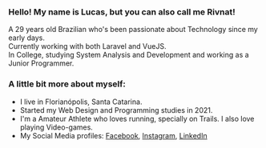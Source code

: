 ### Hello! My name is Lucas, but you can also call me Rivnat!

A 29 years old Brazilian who's been passionate about Technology since my early days. <br>
Currently working with both Laravel and VueJS. <br>
In College, studying System Analysis and Development and working as a Junior Programmer.

### A little bit more about myself:

- I live in Florianópolis, Santa Catarina.
- Started my Web Design and Programming studies in 2021.
- I'm a Amateur Athlete who loves running, specially on Trails. I also love playing Video-games.
- My Social Media profiles: <a href="https://www.facebook.com/lucas.v.zille/" target="_blank">Facebook</a>, <a href="https://www.instagram.com/rivnatzille/" target="_blank">Instagram</a>, <a href="https://www.linkedin.com/in/lucas-victore-zille-816304215/" target="_blank">LinkedIn</a>

